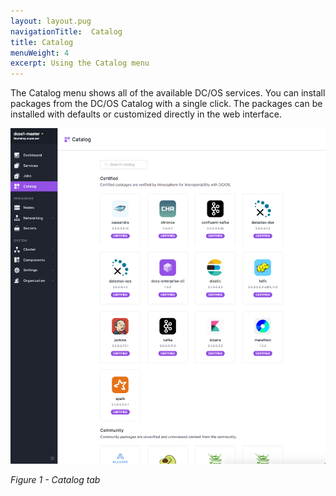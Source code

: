 ```yaml
---
layout: layout.pug
navigationTitle:  Catalog
title: Catalog
menuWeight: 4
excerpt: Using the Catalog menu
---
```


The Catalog menu shows all of the available DC/OS services. You can install packages from the DC/OS Catalog with a single click. The packages can be installed with defaults or customized directly in the web interface.

![Catalog](/1.11/img/catalog-ee.png)

<p><i>Figure 1 - Catalog tab</i></p>
